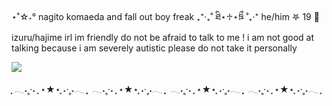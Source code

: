 ⋆˚☆˖° nagito komaeda and fall out boy freak ₊⁺‧₊˚ ཐི⋆♱⋆ཋྀ ˚₊‧⁺ he/him 𖤐 19 🐾 izuru/hajime irl 
im friendly do not be afraid to talk to me ! i am not good at talking because i am severely autistic please do not take it personally 

![<img width="500" height="500" alt="image" src="https://github.com/user-attachments/assets/5d52fc44-dc35-450b-a6d6-52c708f01730" />
](https://github.com/petewentz/petewentz/assets/168529374/0bea5f12-8b96-47c6-b512-51a3d5d3bcd9)



















































  ִֶָ 𓂃˖˳·˖ ִֶָ ⋆★⋆  ִֶָ˖·˳˖𓂃 ִֶָ  ִֶָ 𓂃˖˳·˖ ִֶָ ⋆★⋆  ִֶָ˖·˳˖𓂃 ִֶָ  ִֶָ 𓂃˖˳·˖ ִֶָ ⋆★⋆  ִֶָ˖·˳˖𓂃 ִֶָ  ִֶָ 𓂃˖˳·˖ ִֶָ ⋆★⋆  ִֶָ˖·˳˖𓂃 ִֶָ
